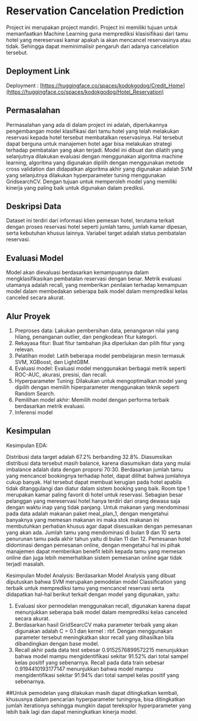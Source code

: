 
# Reservation Cancelation Prediction

Project ini merupakan project mandiri. Project ini memiliki tujuan untuk memanfaatkan Machine Learning guna memprediksi klasisifikasi dari tamu hotel yang mereservasi kamar apakah ia akan mencancel reservasinya atau tidak. Sehingga dapat meminimalisir pengaruh dari adanya cancelation tersebut.

## Deployment Link
Deployment : [https://huggingface.co/spaces/kodokgodog/Credit_Home](https://huggingface.co/spaces/kodokgodog/Hotel_Reservation)

## Permasalahan

Permasalahan yang ada di dalam project ini adalah, diperlukannya pengembangan model klasifikasi dari tamu hotel yang telah melakukan reservasi kepada hotel tersebut membatalkan reservasinya. Hal tersebut dapat berguna untuk manajemen hotel agar bisa melakukan strategi terhadap pembatalan yang akan terjadi. Model ini dibuat dan dilatih yang selanjutnya dilakukan evaluasi dengan menggunakan algoritma machine learning, algoritma yang digunakan dipilih dengan menggunakan metode cross validation dan didapatkan algoritma akhir yang digunakan adalah SVM yang selanjutnya dilakukan hyperparameter tuning menggunakan GridsearchCV. Dengan tujuan untuk memperoleh model yang memiliki kinerja yang paling baik untuk digunakan dalam prediksi. 

## Deskripsi Data

Dataset ini terdiri dari informasi klien pemesan hotel, terutama terkait dengan proses reservasi hotel seperti jumlah tamu, jumlah kamar dipesan, serta kebutuhan khusus lainnya. Variabel target adalah status pembatalan reservasi.

## Evaluasi Model

Model akan dievaluasi berdasarkan kemampuannya dalam mengklasifikasikan pembatalan reservasi dengan benar. Metrik evaluasi utamanya adalah recall, yang memberikan penilaian terhadap kemampuan model dalam membedakan seberapa baik model dalam memprediksi kelas canceled secara akurat.

## Alur Proyek

1. Preproses data: Lakukan pembersihan data, penanganan nilai yang hilang, penanganan outlier, dan pengkodean fitur kategori.
2. Rekayasa fitur: Buat fitur tambahan jika diperlukan dan pilih fitur yang relevan.
3. Pelatihan model: Latih beberapa model pembelajaran mesin termasuk SVM, XGBoost, dan LightGBM.
4. Evaluasi model: Evaluasi model menggunakan berbagai metrik seperti ROC-AUC, akurasi, presisi, dan recall.
5. Hyperparameter Tuning: Dilakukan untuk mengoptimalkan model yang dipilih dengan memilih hiperparameter menggunakan teknik seperti Random Search.
6. Pemilihan model akhir: Memilih model dengan performa terbaik berdasarkan metrik evaluasi.
7. Inferensi model

## Kesimpulan

Kesimpulan EDA:

Distribusi data target adalah 67.2% berbanding 32.8%. Diasumsikan distribusi data tersebut masih balance, karena diasumsikan data yang mulai imbalance adalah data dengan proporsi 70:30.
Berdasarkan jumlah tamu yang mencancel bookingnya terhadap hotel, dapat dilihat bahwa jumlahnya cukup banyak. Hal tersebut dapat membuat kerugian pada hotel apabila tidak ditanggulangi dan diatur dalam sistem booking yang baik.
Room tipe 1 merupakan kamar paling favorit di hotel untuk reservasi. Sebagian besar pelanggan yang mereservasi hotel hanya terdiri dari orang dewasa saja dengan waktu inap yang tidak panjang. Untuk makanan yang mendominasi pada data adalah makanan paket meal_plan_1, dengan mengetahui banyaknya yang memesan makanan ini maka stok makanan ini membutuhkan perhatian khusus agar dapat disesuaikan dengan pemesanan yang akan ada.
Jumlah tamu yang mendominasi di bulan 9 dan 10 serta penurunan tamu pada akhir tahun yaitu di bulan 11 dan 12. Pemesanan hotel didominasi dengan pemesanan online, dengan mengetahui hal ini pihak manajemen dapat memberikan benefit lebih kepada tamu yang memesan online dan juga lebih memerhatikan sistem pemesanan online agar tidak terjadi masalah.

Kesimpulan Model Analysis: 
Berdasarkan Model Analysis yang dibuat diputuskan bahwa SVM merupakan pemodelan model Classification yang terbaik untuk memprediksi tamu yang mencancel reservasi serta didapatkan hal-hal berikut terkait dengan model yang digunakan, yaitu:

1. Evaluasi skor permodelan menggunakan recall, digunakan karena dapat menunjukkan seberapa baik model dalam memprediksi kelas canceled secara akurat.
2. Berdasarkan hasil GridSearcCV maka parameter terbaik yang akan digunakan adalah C = 0.1 dan kernel : rbf. Dengan menggunakan parameter tersebut meningkatkan skor recall yang dihasilkan bila dibandingkan dengan base model.
3. Recall akhir pada data test sebesar 0.9152576899572215 menunjukkan bahwa model mampu mengidentifikasi sekitar 91.52% dari total sampel kelas positif yang sebenarnya. Recall pada data train sebesar 0.9194410193177147 menunjukkan bahwa model mampu mengidentifikasi sekitar 91.94% dari total sampel kelas positif yang sebenarnya.


##Untuk pemodelan yang dilakukan masih dapat ditingkatkan kembali, khususnya dalam pencarian hyperparameter tuningnya, bisa ditingkatkan jumlah iterationya sehingga mungkin dapat tereksplor hyperparameter yang lebih baik lagi dan dapat meningkatkan kinerja model.
